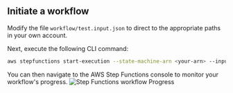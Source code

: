 ## Initiate a workflow

Modify the file `workflow/test.input.json` to direct to the appropriate paths in your own account.

Next, execute the following CLI command:
```bash
aws stepfunctions start-execution --state-machine-arn <your-arn> --input file://workflow/test.input.json
```

You can then navigate to the AWS Step Functions console to monitor your workflow's progress.
![Step Functions workflow Progress](https://d2908q01vomqb2.cloudfront.net/1b6453892473a467d07372d45eb05abc2031647a/2017/06/02/stepfunctions_midworkflow.png)
